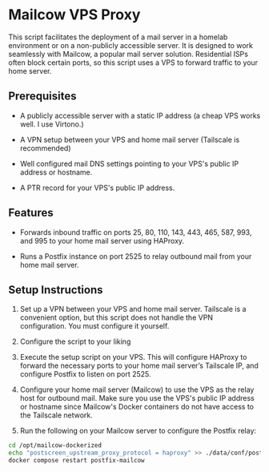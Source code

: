 # Mailcow VPS Proxy

This script facilitates the deployment of a mail server in a homelab environment or on a non-publicly accessible server. It is designed to work seamlessly with Mailcow, a popular mail server solution. Residential ISPs often block certain ports, so this script uses a VPS to forward traffic to your home server.

## Prerequisites

- A publicly accessible server with a static IP address (a cheap VPS works well. I use Virtono.)

- A VPN setup between your VPS and home mail server (Tailscale is recommended)

- Well configured mail DNS settings pointing to your VPS's public IP address or hostname.

- A PTR record for your VPS's public IP address.

## Features

- Forwards inbound traffic on ports 25, 80, 110, 143, 443, 465, 587, 993, and 995 to your home mail server using HAProxy.

- Runs a Postfix instance on port 2525 to relay outbound mail from your home mail server.

## Setup Instructions

1. Set up a VPN between your VPS and home mail server. Tailscale is a convenient option, but this script does not handle the VPN configuration. You must configure it yourself.

2. Configure the script to your liking

3. Execute the setup script on your VPS. This will configure HAProxy to forward the necessary ports to your home mail server’s Tailscale IP, and configure Postfix to listen on port 2525.

4. Configure your home mail server (Mailcow) to use the VPS as the relay host for outbound mail. Make sure you use the VPS's public IP address or hostname since Mailcow's Docker containers do not have access to the Tailscale network.

5. Run the following on your Mailcow server to configure the Postfix relay:

```bash
cd /opt/mailcow-dockerized
echo "postscreen_upstream_proxy_protocol = haproxy" >> ./data/conf/postfix/extra.cf
docker compose restart postfix-mailcow
```
